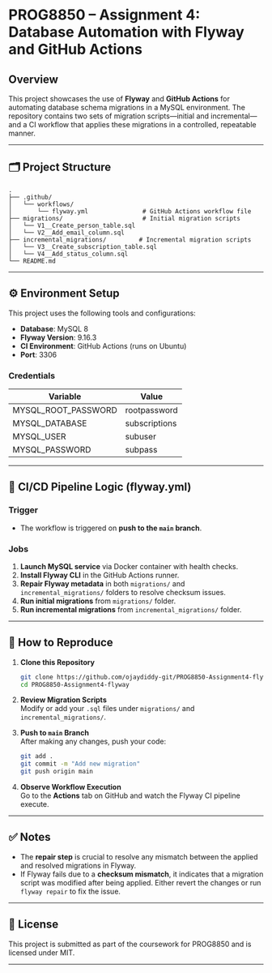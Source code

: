 # PROG8850 – Assignment 4: Database Automation with Flyway and GitHub Actions

## Overview

This project showcases the use of **Flyway** and **GitHub Actions** for automating database schema migrations in a MySQL environment. The repository contains two sets of migration scripts—initial and incremental—and a CI workflow that applies these migrations in a controlled, repeatable manner.

---

## 🗂️ Project Structure

```
.
├── .github/
│   └── workflows/
│       └── flyway.yml               # GitHub Actions workflow file
├── migrations/                      # Initial migration scripts
│   └── V1__Create_person_table.sql
│   └── V2__Add_email_column.sql
├── incremental_migrations/         # Incremental migration scripts
│   └── V3__Create_subscription_table.sql
│   └── V4__Add_status_column.sql
└── README.md
```

---

## ⚙️ Environment Setup

This project uses the following tools and configurations:

- **Database**: MySQL 8
- **Flyway Version**: 9.16.3
- **CI Environment**: GitHub Actions (runs on Ubuntu)
- **Port**: 3306

### Credentials

| Variable            | Value         |
|---------------------|---------------|
| MYSQL_ROOT_PASSWORD | rootpassword  |
| MYSQL_DATABASE      | subscriptions |
| MYSQL_USER          | subuser       |
| MYSQL_PASSWORD      | subpass       |

---

## 🔧 CI/CD Pipeline Logic (flyway.yml)

### Trigger

- The workflow is triggered on **push to the `main` branch**.

### Jobs

1. **Launch MySQL service** via Docker container with health checks.
2. **Install Flyway CLI** in the GitHub Actions runner.
3. **Repair Flyway metadata** in both `migrations/` and `incremental_migrations/` folders to resolve checksum issues.
4. **Run initial migrations** from `migrations/` folder.
5. **Run incremental migrations** from `incremental_migrations/` folder.

---

## 🚀 How to Reproduce

1. **Clone this Repository**
   ```bash
   git clone https://github.com/ojaydiddy-git/PROG8850-Assignment4-flyway.git
   cd PROG8850-Assignment4-flyway
   ```

2. **Review Migration Scripts**  
   Modify or add your `.sql` files under `migrations/` and `incremental_migrations/`.

3. **Push to `main` Branch**  
   After making any changes, push your code:
   ```bash
   git add .
   git commit -m "Add new migration"
   git push origin main
   ```

4. **Observe Workflow Execution**  
   Go to the **Actions** tab on GitHub and watch the Flyway CI pipeline execute.

---

## ✅ Notes

- The **repair step** is crucial to resolve any mismatch between the applied and resolved migrations in Flyway.
- If Flyway fails due to a **checksum mismatch**, it indicates that a migration script was modified after being applied. Either revert the changes or run `flyway repair` to fix the issue.

---

## 📜 License

This project is submitted as part of the coursework for PROG8850 and is licensed under MIT.

---